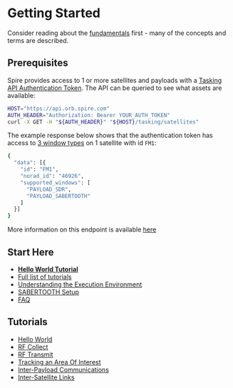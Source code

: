 # Getting Started

Consider reading about the [fundamentals](./Fundamentals.md) first - many of the concepts and terms are described.

## Prerequisites

Spire provides access to 1 or more satellites and payloads with a [Tasking API Authentication Token](https://developers.spire.com/tasking-api-docs/#authentication).  The API can be queried to see what assets are available:

```bash
HOST="https://api.orb.spire.com"
AUTH_HEADER="Authorization: Bearer YOUR_AUTH_TOKEN"
curl -X GET -H "${AUTH_HEADER}" "${HOST}/tasking/satellites"
```

The example response below shows that the authentication token has access to [3 window types](https://developers.spire.com/tasking-api-docs/#supported-windows) on 1 satellite with id `FM1`:

```bash
{
  "data": [{
    "id": "FM1",
    "norad_id": "46926",
    "supported_windows": [
      "PAYLOAD_SDR",
      "PAYLOAD_SABERTOOTH"
    ]
  }]
}
```

More information on this endpoint is available [here](https://developers.spire.com/tasking-api-docs/#select-satellite)

## Start Here

 - [**Hello World Tutorial**](./tutorials/hello_world/HelloWorld.md)
 - [Full list of tutorials](#tutorials)
 - [Understanding the Execution Environment](./ExecutionEnvironment.md)
 - [SABERTOOTH Setup](./tutorials/sabertooth/)
 - [FAQ](./FAQ.md)


## Tutorials

 - [Hello World](./tutorials/hello_world/HelloWorld.md)
 - [RF Collect](./tutorials/rf_collect/RfCollect.md)
 - [RF Transmit](./tutorials/rf_transmit/RfTransmit.md)
 - [Tracking an Area Of Interest](./tutorials/aoi/AOI.md)
 - [Inter-Payload Communications](./tutorials/ipc/IPC.md)
 - [Inter-Satellite Links](./tutorials/isl/ISL.md) 
